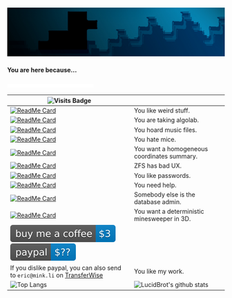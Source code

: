 ![image header banner](https://github.com/lucidBrot/lucidBrot/blob/master/blackbrot-nighttime-banner-small.jpg?raw=true)

#### You are here because...

![duck](https://raw.githubusercontent.com/lucidBrot/lucidBrot/26b35b6e216205cf667c39b0b1b507a5119434e4/animated.svg)

| ![Visits Badge](https://badges.pufler.dev/visits/lucidBrot/lucidBrot) |                                                              |
| ------------------------------------------------------------ | ------------------------------------------------------------ |
| [![ReadMe Card](https://github-readme-stats.vercel.app/api/pin/?username=lucidbrot&theme=algolia&repo=adventofcode)](https://github.com/lucidBrot/adventofcode) | You like weird stuff.                                        |
| [![ReadMe Card](https://github-readme-stats.vercel.app/api/pin/?username=lucidbrot&theme=algolia&repo=algolab-tutorial)](https://github.com/lucidBrot/algolab-tutorial) | You are taking algolab.                                        |
| [![ReadMe Card](https://github-readme-stats.vercel.app/api/pin/?username=lucidbrot&theme=algolia&repo=migrate-from-google-play-music)](https://github.com/lucidBrot/migrate-from-google-play-music) | You hoard music files.                                       |
| [![ReadMe Card](https://github-readme-stats.vercel.app/api/pin/?username=lucidbrot&theme=algolia&repo=Brotkeys.js)](https://github.com/lucidBrot/Brotkeys.js) | You hate mice.                                               |
| [![ReadMe Card](https://github-readme-stats.vercel.app/api/pin/?username=lucidbrot&theme=algolia&repo=eth-cv)](https://github.com/lucidBrot/eth-cv) | You want a homogeneous coordinates summary.                                       |
| [![ReadMe Card](https://github-readme-stats.vercel.app/api/pin/?username=lucidbrot&theme=algolia&repo=znap)](https://github.com/lucidBrot/znap) | ZFS has bad UX.                                              |
| [![ReadMe Card](https://github-readme-stats.vercel.app/api/pin/?username=lucidbrot&theme=algolia&repo=shiverbot)](https://github.com/lucidBrot/shiverbot) | You like passwords.                                          |
| [![ReadMe Card](https://github-readme-stats.vercel.app/api/pin/?username=lucidbrot&theme=algolia&repo=conrod-howto)](https://github.com/lucidBrot/conrod-howto) | You need help.                                               |
| [![ReadMe Card](https://github-readme-stats.vercel.app/api/pin/?username=lucidbrot&theme=algolia&repo=cevi-versand)](https://github.com/lucidBrot/cevi-versand) | Somebody else is the database admin.                         |
| [![ReadMe Card](https://github-readme-stats.vercel.app/api/pin/?username=lucidbrot&theme=algolia&repo=mineDeeper)](https://github.com/lucidBrot/mineDeeper) | You want a deterministic minesweeper in 3D.                                       |
| [![buy me a coffee](https://raw.githubusercontent.com/lucidBrot/lucidBrot/26b35b6e216205cf667c39b0b1b507a5119434e4/badges/coffee.svg)](https://www.buymeacoffee.com/LucidBrot)<br />[![paypal](https://raw.githubusercontent.com/lucidBrot/lucidBrot/26b35b6e216205cf667c39b0b1b507a5119434e4/badges/paypal.svg)](https://www.paypal.me/EricMink/20CHF) 
If you dislike paypal, you can also send to `eric@mink.li` on [TransferWise](https://transferwise.com/invite/u/ericm1482)| You like my work.                                            |
| ![Top Langs](https://github-readme-stats.vercel.app/api/top-langs/?username=lucidbrot&theme=algolia&layout=compact) | ![LucidBrot's github stats](https://github-readme-stats.vercel.app/api?username=lucidbrot&show_icons=true&theme=algolia&hide_title=false) |



